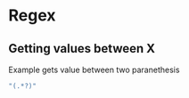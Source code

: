 # Regex

## Getting values between X
Example gets value between two paranethesis

```ruby
"(.*?)"
```
